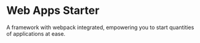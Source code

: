 # Web Apps Starter

<!-- > 2020-03-19T14:45:40+0800 -->

A framework with webpack integrated,
empowering you to start quantities of applications at ease.
